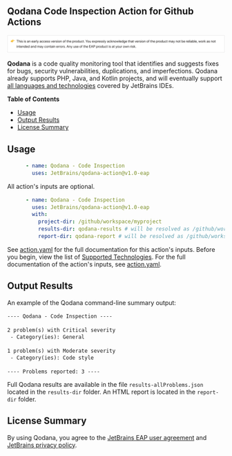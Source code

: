 ## Qodana Code Inspection Action for Github Actions

![Qodana EAP version alert](resources/eap-alert.png)

**Qodana** is a code quality monitoring tool that identifies and suggests fixes for bugs, security vulnerabilities, duplications, and imperfections.
Qodana already supports PHP, Java, and Kotlin projects, and will eventually support [all languages and technologies](General/supported-technologies.md) covered by JetBrains IDEs.

**Table of Contents**

<!-- toc -->

- [Usage](#usage)
- [Output Results](#output-results)
- [License Summary](#license-summary)

<!-- tocstop -->


## Usage

```yaml
      - name: Qodana - Code Inspection
        uses: JetBrains/qodana-action@v1.0-eap
```

All action's inputs are optional. 
```yaml
      - name: Qodana - Code Inspection
        uses: JetBrains/qodana-action@v1.0-eap
        with:
          project-dir: /github/workspace/myproject
          results-dir: qodana-results # will be resolved as /github/workspace/myproject/qodana-results
          report-dir: qodana-report # will be resolved as /github/workspace/myproject/qodana-report
```

See [action.yaml](action.yaml) for the full documentation for this action's inputs.
Before you begin, view the list of [Supported Technologies](https://github.com/JetBrains/Qodana/blob/main/General/supported-technologies.md). For the full documentation of the action's inputs, see [action.yaml](action.yaml).

## Output Results

An example of the Qodana command-line summary output:
```
---- Qodana - Code Inspection ----

2 problem(s) with Critical severity
 - Category(ies): General

1 problem(s) with Moderate severity
 - Category(ies): Code style

---- Problems reported: 3 ----
```

Full Qodana results are available in the file `results-allProblems.json` located in the `results-dir` folder.
An HTML report is located in the `report-dir` folder.

## License Summary

By using Qodana, you agree to the [JetBrains EAP user agreement](https://www.jetbrains.com/legal/agreements/user_eap.html) and [JetBrains privacy policy](https://www.jetbrains.com/company/privacy.html).
